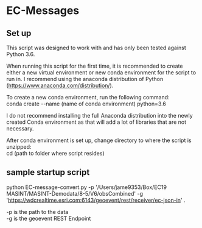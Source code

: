 # EC-Messages

## Set up

This script was designed to work with and has only been tested against Python 3.6.  </br>

When running this script for the first time, it is recommended to create either a new virtual environment or new conda environment for the script to run in.  I recommend using the anaconda distribution of Python (https://www.anaconda.com/distribution/).  </br>

To create a new conda environment, run the following command: </br>
    conda create --name (name of conda environment) python=3.6
  
I do not recommend installing the full Anaconda distribution into the newly created Conda environment as that will add a lot of libraries that are not necessary.  </br>

After conda environment is set up, change directory to where the script is unzipped: </br>
    cd (path to folder where script resides)

## sample startup script

python EC-message-convert.py -p '/Users/jame9353/Box/EC19 MASINT/MASINT-Demodata/8-5/V6/obsCombined' -g 'https://wdcrealtime.esri.com:6143/geoevent/rest/receiver/ec-json-in' . 

-p is the path to the data </br>
-g is the geoevent REST Endpoint </br>
